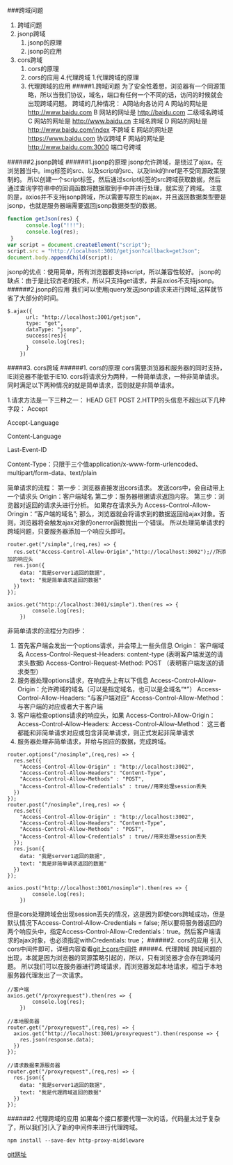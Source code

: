 ###跨域问题
1. 跨域问题
2. jsonp跨域
    1. jsonp的原理
    2. jsonp的应用
3. cors跨域
    1. cors的原理
    2. cors的应用
4.代理跨域
    1.代理跨域的原理
    2. 代理跨域的应用
#####1.跨域问题
为了安全性着想，浏览器有一个同源策略，所以当我们协议，域名，端口有任何一个不同的话，访问的时候就会出现跨域问题。
跨域的几种情况： A网站向各访问
A 网站的网址是  http://www.baidu.com
B 网站的网址是  http://baidu.com   二级域名跨域
C 网站的网址是  http://www.baidu.cn  主域名跨域
D 网站的网址是  http://www.baidu.com/index  不跨域
E 网站的网址是  https://www.baidu.com 协议跨域
F 网站的网址是 http://www.baidu.com:3000 端口号跨域

######2.jsonp跨域
######1.jsonp的原理
jsonp允许跨域，是绕过了ajax。在浏览器当中。img标签的src、以及script的src、以及link的href是不受同源政策限制的。
所以创建一个script标签，然后通过script标签的src跨域获取数据，然后通过查询字符串中的回调函数将数据取到手中并进行处理，就实现了跨域。
注意的是，axios并不支持jsonp跨域，所以需要写原生的ajax，并且返回数据类型要是jsonp，也就是服务器端需要返回jsonp数据类型的数据。
```JavaScript
function getJson(res) {
      console.log("!!!");
      console.log(res);
 }
var script = document.createElement("script");
script.src = "http://localhost:3001/getjson?callback=getJson";
document.body.appendChild(script);
```
jsonp的优点：使用简单，所有浏览器都支持script，所以兼容性较好。
jsonp的缺点：由于是比较古老的技术，所以只支持get请求，并且axios不支持jsonp。
######2.jsonp的应用
我们可以使用jquery发送jsonp请求来进行跨域,这样就节省了大部分的时间。
```angular2
$.ajax({
      url: "http://localhost:3001/getjson",
      type: "get",
      dataType: "jsonp",
      success(res){
        console.log(res);
      }
    })
```

#####3. cors跨域
######1. cors的原理
cors需要浏览器和服务器的同时支持，IE浏览器不能低于IE10.
cors将请求分为两种，一种简单请求，一种非简单请求。同时满足以下两种情况的就是简单请求，否则就是非简单请求。

1.请求方法是一下三种之一： HEAD GET POST
2.HTTP的头信息不超出以下几种字段：
Accept

Accept-Language

Content-Language

Last-Event-ID

Content-Type：只限于三个值application/x-www-form-urlencoded、multipart/form-data、text/plain

简单请求的流程：
第一步：浏览器直接发出cors请求。
发送cors中，会自动带上一个请求头
Origin：客户端域名
第二步：服务器根据请求返回内容。
第三步：浏览器对返回的请求头进行分析。
如果存在请求头为
Access-Control-Allow-Oringin：”客户端的域名”;
那么，浏览器就会将请求到的数据返回给ajax对象。否则，浏览器将会触发ajax对象的onerror函数抛出一个错误。
所以处理简单请求的跨域问题，只要服务器添加一个响应头即可。
```服务器端
router.get("/simple",(req,res) => {
  res.set("Access-Control-Allow-Origin","http://localhost:3002");//所添加的响应头
  res.json({
    data: "我是server1返回的数据",
    text: "我是简单请求返回的数据"
  })
});
```
```客户端
axios.get("http://localhost:3001/simple").then(res => {
        console.log(res);
    })
```
非简单请求的流程分为四步：
1. 首先客户端会发出一个options请求，并会带上一些头信息
Origin： 客户端域名
Access-Control-Request-Headers: content-type  (表明客户端发送的请求头数据)
Access-Control-Request-Method: POST       （表明客户端发送的请求类型）
2. 服务器处理options请求，在响应头上有以下信息
Access-Control-Allow-Origin：允许跨域的域名（可以是指定域名，也可以是全域名“*”）
Access-Control-Allow-Headers: “与客户端对应”
Access-Control-Allow-Method： 与客户端的对应或者大于客户端
3. 客户端检查options请求的响应头，如果
Access-Control-Allow-Origin：
Access-Control-Allow-Headers: 
Access-Control-Allow-Method： 
这三者都能和非简单请求对应或包含非简单请求，则正式发起非简单请求
4. 服务器处理非简单请求，并给与回应的数据，完成跨域。
```服务器端
router.options("/nosimple",(req,res) => {
  res.set({
    "Access-Control-Allow-Origin" : "http://localhost:3002",
    "Access-Control-Allow-Headers": "Content-Type",
    "Access-Control-Allow-Methods" : "POST",
    "Access-Control-Allow-Credentials" : true//用来处理session丢失
  })
});
router.post("/nosimple",(req,res) => {
  res.set({
    "Access-Control-Allow-Origin" : "http://localhost:3002",
    "Access-Control-Allow-Headers": "Content-Type",
    "Access-Control-Allow-Methods" : "POST",
    "Access-Control-Allow-Credentials" : true//用来处理session丢失
  });
  res.json({
    data: "我是server1返回的数据",
    text: "我是非简单请求返回的数据"
  })
});
```
```客户端
axios.post("http://localhost:3001/nosimple").then(res => {
        console.log(res);
    })
```
但是cors处理跨域会出现session丢失的情况，这是因为即使cors跨域成功，但是默认情况下Access-Control-Allow-Credentials = false;
所以要将服务器返回的两个响应头中，指定Access-Control-Allow-Credentials：true。然后客户端请求的ajax对象，也必须指定withCredentials: true；
######2. cors的应用
引入cors中间件即可，详细内容查看[git上cors中间件](https://github.com/expressjs/cors)
#####4. 代理跨域
跨域问题的出现，本就是因为浏览器的同源策略引起的，所以，只有浏览器才会存在跨域问题。
所以我们可以在服务器进行跨域请求，而浏览器发起本地请求，相当于本地服务器代理发出了一次请求。
```
//客户端
axios.get("/proxyrequest").then(res => {
        console.log(res);
    })
```
```angular2
//本地服务器
router.get("/proxyrequest",(req,res) => {
  axios.get("http://localhost:3001/proxyrequest").then(response => {
    res.json(response.data);
  })
});
```

```angular2
//请求数据来源服务器
router.get("/proxyrequest",(req,res) => {
  res.json({
    data: "我是server1返回的数据",
    text: "我是代理跨域返回的数据"
  })
});
```
######2.代理跨域的应用
如果每个接口都要代理一次的话，代码量太过于复杂了，所以我们引入了新的中间件来进行代理跨域。
```angular2
npm install --save-dev http-proxy-middleware
```
[git网址](https://github.com/chimurai/http-proxy-middleware)
